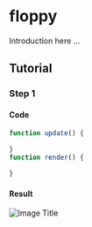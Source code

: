 # floppy

Introduction here ...

## Tutorial

### Step 1

#### Code

```javascript
function update() {

}
function render() {

}
```

#### Result

![](/images/path/to/folder/image.png "Image Title")
